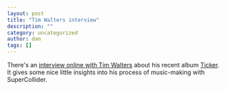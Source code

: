 ```yaml
---
layout: post
title: "Tim Walters interview"
description: ""
category: uncategorized
author: dan
tags: []
---
```

There's an [interview online with Tim Walters](http://www.basementhum.com/2008/12/shalmaneser-and-supercollider.html) about his recent album [Ticker](http://shaltunes.com). It gives some nice little insights into his process of music-making with SuperCollider.

